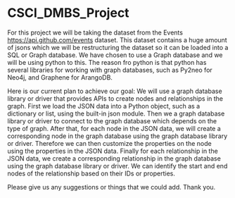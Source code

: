 # CSCI_DMBS_Project

For this project we will be taking the dataset from the Events https://api.github.com/events dataset. This dataset contains a huge amount of jsons which we will be restructuring the dataset so it can be loaded into a SQL or Graph database. We have chosen to use a Graph database and we will be using python to this. The reason fro python is that python has several libraries for working with graph databases, such as Py2neo for Neo4j, and Graphene for ArangoDB. 

Here is our current plan to achieve our goal:
We will use a graph database library or driver that provides APIs to create nodes and relationships in the graph. First we load the JSON data into a Python object, such as a dictionary or list, using the built-in json module. Then we a graph database library or driver to connect to the graph database which depends on the type of graph.
After that, for each node in the JSON data, we will create a corresponding node in the graph database using the graph database library or driver. Therefore we can then customize the properties on the node using the properties in the JSON data. Finally for each relationship in the JSON data, we create a corresponding relationship in the graph database using the graph database library or driver. We can identify the start and end nodes of the relationship based on their IDs or properties.

Please give us any suggestions or things that we could add.
Thank you.
